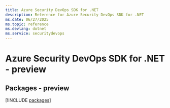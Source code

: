 ```yaml
---
title: Azure Security DevOps SDK for .NET
description: Reference for Azure Security DevOps SDK for .NET
ms.date: 06/27/2025
ms.topic: reference
ms.devlang: dotnet
ms.service: securitydevops
---
```

# Azure Security DevOps SDK for .NET - preview
## Packages - preview
[!INCLUDE [packages](security-devops-index.md)]
